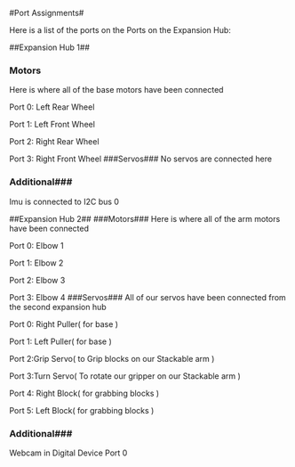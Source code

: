#Port Assignments#

Here is a list of the ports on the Ports on the Expansion Hub:

##Expansion Hub 1##
### Motors ###
Here is where all of the base motors have been connected

Port 0: Left Rear Wheel

Port 1: Left Front Wheel

Port 2: Right Rear Wheel

Port 3: Right Front Wheel
###Servos###
No servos are connected here
### Additional###
Imu is connected to I2C bus 0

##Expansion Hub 2##
###Motors###
Here is where all of the arm motors have been connected

Port 0: Elbow 1

Port 1: Elbow 2 

Port 2: Elbow 3

Port 3: Elbow 4
###Servos###
All of our servos have been connected from the second expansion hub

Port 0: Right Puller( for base )

Port 1: Left Puller( for base )

Port 2:Grip Servo( to Grip blocks on our Stackable arm )

Port 3:Turn Servo( To rotate our gripper on our Stackable arm )

Port 4: Right Block( for grabbing blocks )

Port 5: Left Block( for grabbing blocks )


### Additional###
Webcam in Digital Device Port 0

